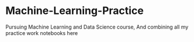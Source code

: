 # Machine-Learning-Practice
Pursuing Machine Learning and Data Science course, And combining all my practice work notebooks here
